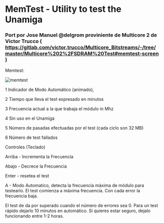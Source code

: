 # MemTest - Utility to test the Unamiga

### Port por Jose Manuel @delgrom proviniente de Multicore 2 de Victor Trucco ( https://gitlab.com/victor.trucco/Multicore_Bitstreams/-/tree/master/Multicore%202%2FSDRAM%20Test#memtest-screen )

Memtest:

![memtest](https://user-images.githubusercontent.com/31018768/75568746-230c9000-5a54-11ea-82d9-d43881caeeb2.png)

1 Indicador de Modo Automático (animado),

2 Tiempo que lleva el test expresado en minutos

3 Frecuencia actual a la que trabaja el módulo in Mhz

4 Sin uso en el Unamiga

5 Número de pasadas efectuadas por el test (cada ciclo son 32 MB)

6 Número de test fallados


Controles (Teclado)

Arriba - Incrementa la Frecuencia

Abajo - Decrece la Frecuencia

Enter - resetea el test

A - Modo Automatico, detecta la frecuencia máxima de módulo para testearlo. El test comienza a máxima frecuencia.
Con cada error la frecuencia baja.

El test de da por superado cuando el número de errores sea 0. Para un test rápido dejarlo 10 minutos en automático. Si quieres estar seguro, dejalo funcionando entre 1-2 horas.

